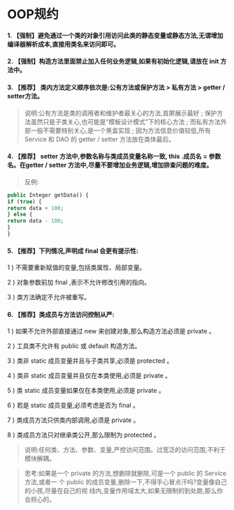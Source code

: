 OOP规约
=======

#### 1. 【强制】避免通过一个类的对象引用访问此类的静态变量或静态方法,无谓增加编译器解析成本,直接用类名来访问即可。



#### 2. 【强制】构造方法里面禁止加入任何业务逻辑,如果有初始化逻辑,请放在 init 方法中。



#### 3. 【推荐】 类内方法定义顺序依次是:公有方法或保护方法 > 私有方法 > getter / setter方法。

> 说明:公有方法是类的调用者和维护者最关心的方法,首屏展示最好 ; 保护方法虽然只是子类关心,也可能是“模板设计模式”下的核心方法 ; 而私有方法外部一般不需要特别关心,是一个黑盒实现 ; 因为方法信息价值较低,所有 Service 和 DAO 的 getter / setter 方法放在类体最后。

#### 4. 【推荐】 setter 方法中,参数名称与类成员变量名称一致, this .成员名 = 参数名。在getter / setter 方法中,尽量不要增加业务逻辑,增加排查问题的难度。
> 反例:
```php
public Integer getData() {
if (true) {
return data + 100;
} else {
return data - 100;
}
}
```

#### 5. 【推荐】下列情况,声明成 final 会更有提示性:

1 ) 不需要重新赋值的变量,包括类属性、局部变量。

2 ) 对象参数前加 final ,表示不允许修改引用的指向。

3 ) 类方法确定不允许被重写。

#### 6. 【推荐】类成员与方法访问控制从严:

1 ) 如果不允许外部直接通过 new 来创建对象,那么构造方法必须是 private 。

2 ) 工具类不允许有 public 或 default 构造方法。

3 ) 类非 static 成员变量并且与子类共享,必须是 protected 。

4 ) 类非 static 成员变量并且仅在本类使用,必须是 private 。

5 ) 类 static 成员变量如果仅在本类使用,必须是 private 。

6 ) 若是 static 成员变量,必须考虑是否为 final 。

7 ) 类成员方法只供类内部调用,必须是 private 。

8 ) 类成员方法只对继承类公开,那么限制为 protected 。

> 说明:任何类、方法、参数、变量,严控访问范围。过宽泛的访问范围,不利于模块解耦。

> 思考:如果是一个 private 的方法,想删除就删除,可是一个 public 的 Service 方法,或者一
个 public 的成员变量,删除一下,不得手心冒点汗吗?变量像自己的小孩,尽量在自己的视
线内,变量作用域太大,如果无限制的到处跑,那么你会担心的。